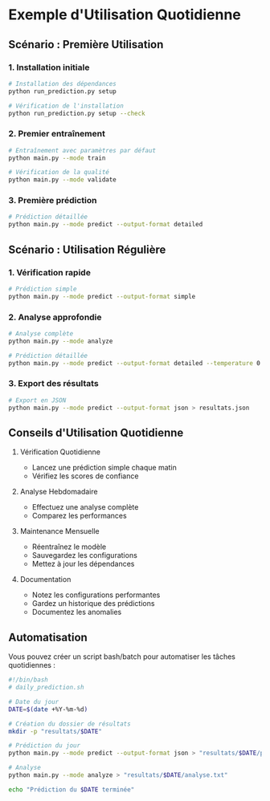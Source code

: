 # Exemple d'Utilisation Quotidienne

## Scénario : Première Utilisation

### 1. Installation initiale
```bash
# Installation des dépendances
python run_prediction.py setup

# Vérification de l'installation
python run_prediction.py setup --check
```

### 2. Premier entraînement
```bash
# Entraînement avec paramètres par défaut
python main.py --mode train

# Vérification de la qualité
python main.py --mode validate
```

### 3. Première prédiction
```bash
# Prédiction détaillée
python main.py --mode predict --output-format detailed
```

## Scénario : Utilisation Régulière

### 1. Vérification rapide
```bash
# Prédiction simple
python main.py --mode predict --output-format simple
```

### 2. Analyse approfondie
```bash
# Analyse complète
python main.py --mode analyze

# Prédiction détaillée
python main.py --mode predict --output-format detailed --temperature 0.3
```

### 3. Export des résultats
```bash
# Export en JSON
python main.py --mode predict --output-format json > resultats.json
```

## Conseils d'Utilisation Quotidienne

1. Vérification Quotidienne
   - Lancez une prédiction simple chaque matin
   - Vérifiez les scores de confiance

2. Analyse Hebdomadaire
   - Effectuez une analyse complète
   - Comparez les performances

3. Maintenance Mensuelle
   - Réentraînez le modèle
   - Sauvegardez les configurations
   - Mettez à jour les dépendances

4. Documentation
   - Notez les configurations performantes
   - Gardez un historique des prédictions
   - Documentez les anomalies

## Automatisation

Vous pouvez créer un script bash/batch pour automatiser les tâches quotidiennes :

```bash
#!/bin/bash
# daily_prediction.sh

# Date du jour
DATE=$(date +%Y-%m-%d)

# Création du dossier de résultats
mkdir -p "resultats/$DATE"

# Prédiction du jour
python main.py --mode predict --output-format json > "resultats/$DATE/prediction.json"

# Analyse
python main.py --mode analyze > "resultats/$DATE/analyse.txt"

echo "Prédiction du $DATE terminée"
```
